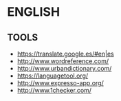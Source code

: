 ENGLISH
=======

TOOLS
-----

 * https://translate.google.es/#en|es
 * http://www.wordreference.com/
 * http://www.urbandictionary.com/
 * https://languagetool.org/
 * http://www.expresso-app.org/
 * http://www.1checker.com/